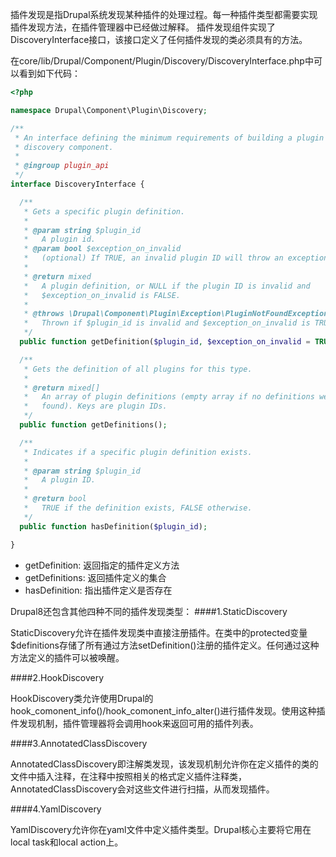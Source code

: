 插件发现是指Drupal系统发现某种插件的处理过程。每一种插件类型都需要实现插件发现方法，在插件管理器中已经做过解释。
插件发现组件实现了DiscoveryInterface接口，该接口定义了任何插件发现的类必须具有的方法。

在core/lib/Drupal/Component/Plugin/Discovery/DiscoveryInterface.php中可以看到如下代码：

```php
<?php

namespace Drupal\Component\Plugin\Discovery;

/**
 * An interface defining the minimum requirements of building a plugin
 * discovery component.
 *
 * @ingroup plugin_api
 */
interface DiscoveryInterface {

  /**
   * Gets a specific plugin definition.
   *
   * @param string $plugin_id
   *   A plugin id.
   * @param bool $exception_on_invalid
   *   (optional) If TRUE, an invalid plugin ID will throw an exception.
   *
   * @return mixed
   *   A plugin definition, or NULL if the plugin ID is invalid and
   *   $exception_on_invalid is FALSE.
   *
   * @throws \Drupal\Component\Plugin\Exception\PluginNotFoundException
   *   Thrown if $plugin_id is invalid and $exception_on_invalid is TRUE.
   */
  public function getDefinition($plugin_id, $exception_on_invalid = TRUE);

  /**
   * Gets the definition of all plugins for this type.
   *
   * @return mixed[]
   *   An array of plugin definitions (empty array if no definitions were
   *   found). Keys are plugin IDs.
   */
  public function getDefinitions();

  /**
   * Indicates if a specific plugin definition exists.
   *
   * @param string $plugin_id
   *   A plugin ID.
   *
   * @return bool
   *   TRUE if the definition exists, FALSE otherwise.
   */
  public function hasDefinition($plugin_id);

}
```

* getDefinition: 返回指定的插件定义方法
* getDefinitions: 返回插件定义的集合
* hasDefinition: 指出插件定义是否存在

Drupal8还包含其他四种不同的插件发现类型：
####1.StaticDiscovery

StaticDiscovery允许在插件发现类中直接注册插件。在类中的protected变量$definitions存储了所有通过方法setDefinition()注册的插件定义。任何通过这种方法定义的插件可以被唤醒。

####2.HookDiscovery

HookDiscovery类允许使用Drupal的hook_comonent_info()/hook_comonent_info_alter()进行插件发现。使用这种插件发现机制，插件管理器将会调用hook来返回可用的插件列表。

####3.AnnotatedClassDiscovery

AnnotatedClassDiscovery即注解类发现，该发现机制允许你在定义插件的类的文件中插入注释，在注释中按照相关的格式定义插件注释类，AnnotatedClassDiscovery会对这些文件进行扫描，从而发现插件。

####4.YamlDiscovery

YamlDiscovery允许你在yaml文件中定义插件类型。Drupal核心主要将它用在local task和local action上。